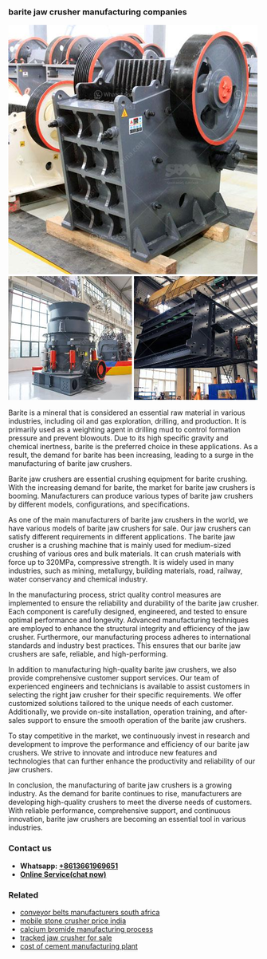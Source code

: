 <h3>barite jaw crusher manufacturing companies</h3><img src='1706767835.jpg' alt=''><p>Barite is a mineral that is considered an essential raw material in various industries, including oil and gas exploration, drilling, and production. It is primarily used as a weighting agent in drilling mud to control formation pressure and prevent blowouts. Due to its high specific gravity and chemical inertness, barite is the preferred choice in these applications. As a result, the demand for barite has been increasing, leading to a surge in the manufacturing of barite jaw crushers.</p><p>Barite jaw crushers are essential crushing equipment for barite crushing. With the increasing demand for barite, the market for barite jaw crushers is booming. Manufacturers can produce various types of barite jaw crushers by different models, configurations, and specifications.</p><p>As one of the main manufacturers of barite jaw crushers in the world, we have various models of barite jaw crushers for sale. Our jaw crushers can satisfy different requirements in different applications. The barite jaw crusher is a crushing machine that is mainly used for medium-sized crushing of various ores and bulk materials. It can crush materials with force up to 320MPa, compressive strength. It is widely used in many industries, such as mining, metallurgy, building materials, road, railway, water conservancy and chemical industry.</p><p>In the manufacturing process, strict quality control measures are implemented to ensure the reliability and durability of the barite jaw crusher. Each component is carefully designed, engineered, and tested to ensure optimal performance and longevity. Advanced manufacturing techniques are employed to enhance the structural integrity and efficiency of the jaw crusher. Furthermore, our manufacturing process adheres to international standards and industry best practices. This ensures that our barite jaw crushers are safe, reliable, and high-performing.</p><p>In addition to manufacturing high-quality barite jaw crushers, we also provide comprehensive customer support services. Our team of experienced engineers and technicians is available to assist customers in selecting the right jaw crusher for their specific requirements. We offer customized solutions tailored to the unique needs of each customer. Additionally, we provide on-site installation, operation training, and after-sales support to ensure the smooth operation of the barite jaw crushers.</p><p>To stay competitive in the market, we continuously invest in research and development to improve the performance and efficiency of our barite jaw crushers. We strive to innovate and introduce new features and technologies that can further enhance the productivity and reliability of our jaw crushers.</p><p>In conclusion, the manufacturing of barite jaw crushers is a growing industry. As the demand for barite continues to rise, manufacturers are developing high-quality crushers to meet the diverse needs of customers. With reliable performance, comprehensive support, and continuous innovation, barite jaw crushers are becoming an essential tool in various industries.</p><h3>Contact us</h3><ul><li><strong>Whatsapp:&nbsp;<a href="https://wa.me/8613661969651">+8613661969651</a></strong></li><li><a href="https://swt.shibang-china.com/?git&amp;zhl&amp;barite jaw crusher manufacturing companies"><strong>Online Service(chat now)</strong></a></li></ul><h3>Related</h3><ul><li><a href='conveyor belts manufacturers south africa.md'>conveyor belts manufacturers south africa</a></li><li><a href='mobile stone crusher price india.md'>mobile stone crusher price india</a></li><li><a href='calcium bromide manufacturing process.md'>calcium bromide manufacturing process</a></li><li><a href='tracked jaw crusher for sale.md'>tracked jaw crusher for sale</a></li><li><a href='cost of cement manufacturing plant.md'>cost of cement manufacturing plant</a></li></ul>